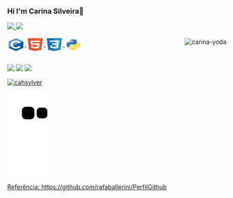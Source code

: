 ### Hi I'm Carina Silveira👋

 <div>
  <a href="https://github.com/cahsylver">
  <img height="180em" src="https://github-readme-stats.vercel.app/api?username=cahsylver&show_icons=true&theme=dracula&include_all_commits=true&count_private=true"/>
  <img height="180em" src="https://github-readme-stats.vercel.app/api/top-langs/?username=cahsylver&layout=compact&langs_count=7&theme=dracula"/>
</div>
<div style="display: inline_block"><br>
  <img align="center" alt="cah-HTML" height="30" width="40" src="https://raw.githubusercontent.com/devicons/devicon/master/icons/c/c-original.svg">
  <img align="center" alt="cah-HTML" height="30" width="40" src="https://raw.githubusercontent.com/devicons/devicon/master/icons/html5/html5-original.svg">
  <img align="center" alt="cah-CSS" height="30" width="40" src="https://raw.githubusercontent.com/devicons/devicon/master/icons/css3/css3-original.svg">
  <img align="center" alt="cah-Python" height="30" width="40" src="https://raw.githubusercontent.com/devicons/devicon/master/icons/python/python-original.svg">
  

  <img align="right" alt="carina-yoda" src="https://cdn.discordapp.com/attachments/795358919417397249/825430589581688872/hi.gif">
</div>
  
  ##
 
<div> 

 <a href="https://discord.com/channels/carina.silveira#3026" target="_blank"><img src="https://img.shields.io/badge/Discord-7289DA?style=for-the-badge&logo=discord&logoColor=white" target="_blank"></a> 
  <a href = "mailto:cahsylver@gmail.com"><img src="https://img.shields.io/badge/Gmail-D14836?style=for-the-badge&logo=gmail&logoColor=white" target="_blank"></a>
  <a href="https://www.linkedin.com/in/cahsylver" target="_blank"><img src="https://img.shields.io/badge/-LinkedIn-%230077B5?style=for-the-badge&logo=linkedin&logoColor=white" target="_blank"></a> 
 
 <a href="https://www.linkedin.com/in/cahsylver" target="_blank"><img src="https://komarev.com/ghpvc/?username=SEUUSUARIO&color=green" alt="cahsylver"/> 
 
  ![Snake animation](https://github.com/cahsylver/cahsylver/blob/output/github-contribution-grid-snake.svg)
 
 Referência: https://github.com/rafaballerini/PerfilGithub
 
</div>
